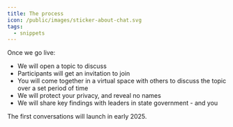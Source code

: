 ```yaml
---
title: The process
icon: /public/images/sticker-about-chat.svg
tags:
  - snippets
---
```

Once we go live:

* We will open a topic to discuss
* Participants will get an invitation to join
* You will come together in a virtual space with others to discuss the topic over a set period of time
* We will protect your privacy, and reveal no names
* We will share key findings with leaders in state government - and you

The first conversations will launch in early 2025.
